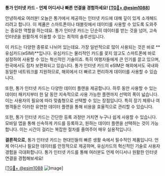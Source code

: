 **통가 인터넷 카드 - 언제 어디서나 빠른 연결을 경험하세요! [[TG💪+ @esim1088](https://t.me/s/esim1088)]**

안녕하세요 여러분! 오늘은 통가에서 제공하는 인터넷 카드에 대해 깊이 있게 소개해드리려고 합니다. 이 제품은 스마트폰이나 태블릿에서 데이터를 사용할 수 있도록 도와주는 중요한 역할을 하는데요. 통가 인터넷 카드는 단순히 데이터를 받는 것을 넘어, 고속 인터넷을 원활하게 이용할 수 있는 최적의 솔루션입니다.

이 카드는 다양한 종류로 나뉘어 있는데요. 가장 일반적으로 많이 사용되는 것은 바로 **유심카드(eSIM)**입니다. 유심카드는 물리적인 카드를 꽂지 않고도 스마트폰에 바로 설정하여 사용할 수 있는 혁신적인 기술이죠. 특히 여행자들에게 큰 인기를 끌고 있으며, 한국에서도 점차 보편화되고 있습니다. 통가 인터넷 카드의 eSIM은 해외에서도 국내와 동일한 네트워크를 지원하므로, 해외에서 더 빠르고 편리하게 데이터를 사용할 수 있습니다.

또한, 통가 인터넷 카드는 다양한 데이터 플랜을 제공합니다. 하루 동안 사용할 수 있는 데이터 패키지부터 한 달 동안 지속적으로 사용 가능한 플랜까지 선택의 폭이 넓습니다. 이는 사용자의 필요에 따라 맞춤형으로 선택할 수 있는 장점입니다. 특히 장기 체류나 여행객들은 이러한 유연한 데이터 플랜을 통해 비용을 효율적으로 관리할 수 있습니다.

또한, 통가 인터넷 카드는 간단한 등록 과정만 거치면 누구나 쉽게 사용할 수 있습니다. 모바일 앱을 통해 신속하게 카드를 등록하고, 원하는 데이터 플랜을 선택하는 것이 가능합니다. 이는 시간이 걸리는 복잡한 절차를 줄여주어 매우 실용적입니다.

**결론적으로**, 통가 인터넷 카드는 현대인들의 빠른 생활 속에서 필수적인 제품입니다. 언제 어디서나 필요한 데이터를 안정적으로 제공하며, 유심카드의 혁신적인 기술로 사용자 경험을 극대화합니다. 통가 인터넷 카드를 통해 여러분도 언제 어디서나 원활한 인터넷 연결을 경험해보세요!

[[TG💪+ @esim1088](https://t.me/s/esim1088) ![Image](https://i.postimg.cc/Y0z9fWf4/image.png)]